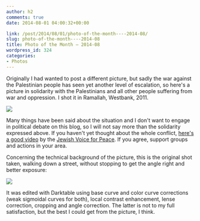 ```yaml
---
author: h2
comments: true
date: 2014-08-01 04:00:32+00:00

link: /post/2014/08/01/photo-of-the-month----2014-08/
slug: photo-of-the-month----2014-08
title: Photo of the Month — 2014-08
wordpress_id: 324
categories:
- Photos
---
```


Originally I had wanted to post a different picture, but sadly the war against the Palestinian people has seen yet another level of escalation, so here's a picture in solidarity with the Palestinians and all other people suffering from war and oppression. I shot it in Ramallah, Westbank, 2011.

[![](/post/2014/07/IMG_0534_02-1024x635.jpg)](/post/2014/07/IMG_0534_02.jpg)

<!-- more -->

Many things have been said about the situation and I don't want to engage in political debate on this blog, so I will not say more than the solidarity expressed above. If you haven't yet thought about the whole conflict, [here's a good video](https://www.youtube.com/watch?v=Y58njT2oXfE) by the [Jewish Voice for Peace](http://jewishvoiceforpeace.org/). If you agree, support groups and actions in your area.

Concerning the technical background of the picture, this is the original shot taken, walking down a street, without stopping to get the angle right and better exposure:

[![](/post/2014/07/IMG_0534_orig-1024x682.jpg)](/post/2014/07/IMG_0534_orig.jpg)

It was edited with Darktable using base curve and color curve corrections (weak sigmoidal curves for both), local contrast enhancement, lense correction, cropping and angle correction. The latter is not to my full satisfaction, but the best I could get from the picture, I think.
